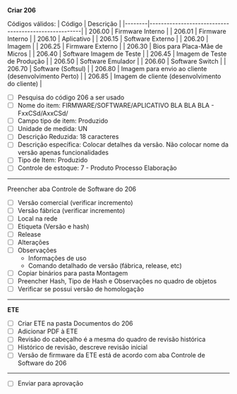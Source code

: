 **Criar 206**

Códigos válidos:
| Código | Descrição                                            |
|--------|------------------------------------------------------|
| 206.00 | Firmware Interno                                     |
| 206.01 | Firmware Interno                                     |
| 206.10 | Aplicativo                                           |
| 206.15 | Software Externo                                     |
| 206.20 | Imagem                                               |
| 206.25 | Firmware Externo                                     |
| 206.30 | Bios para Placa-Mãe de Micros                        |
| 206.40 | Software Imagem de Teste                             |
| 206.45 | Imagem de Teste de Produção                          |
| 206.50 | Software Emulador                                    |
| 206.60 | Software Switch                                      |
| 206.70 | Software (Softsul)                                   |
| 206.80 | Imagem para envio ao cliente (desenvolvimento Perto) |
| 206.85 | Imagem de cliente (desenvolvimento do cliente)       |

- [ ] Pesquisa do código 206 a ser usado
- [ ] Nome do item: FIRMWARE/SOFTWARE/APLICATIVO BLA BLA BLA - FxxCSd/AxxCSd/
- [ ] Campo tipo de item: Produzido
- [ ] Unidade de medida: UN
- [ ] Descrição Reduzida: 18 caracteres
- [ ] Descrição específica: Colocar detalhes da versão. Não colocar nome da versão apenas funcionalidades
- [ ] Tipo de Item: Produzido
- [ ] Controle de estoque: 7 - Produto Processo Elaboração

----
Preencher aba Controle de Software do 206
- [ ] Versão comercial (verificar incremento)
- [ ] Versão fábrica (verificar incremento)
- [ ] Local na rede
- [ ] Etiqueta (Versão e hash)
- [ ] Release
- [ ] Alterações
- [ ] Observações
    - Informações de uso
    - Comando detalhado de versão (fábrica, release, etc)
- [ ] Copiar binários para pasta Montagem
- [ ] Preencher Hash, Tipo de Hash e Observações no quadro de objetos
- [ ] Verificar se possui versão de homologação

----
**ETE**
- [ ] Criar ETE na pasta Documentos do 206
- [ ] Adicionar PDF à ETE
- [ ] Revisão do cabeçalho é a mesma do quadro de revisão histórica
- [ ] Histórico de revisão, descreve revisão inicial
- [ ] Versão de firmware da ETE está de acordo com aba Controle de Software do 206

----
- [ ] Enviar para aprovação
